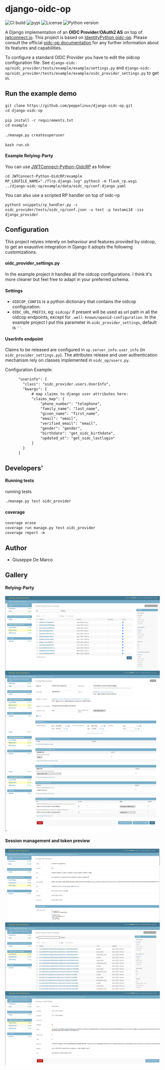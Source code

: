 # django-oidc-op

![CI build](https://github.com/peppelinux/django-oidc-op/workflows/django-oidc-op/badge.svg)
![pypi](https://img.shields.io/pypi/v/oidc_provider.svg)
![License](https://img.shields.io/badge/license-Apache%202-blue.svg)
![Python version](https://img.shields.io/badge/python-3.7%20%7C%203.8%20%7C%203.9-blue.svg)

A Django implementation of an **OIDC Provider**/**OAuth2 AS** on top of [jwtconnect.io](https://jwtconnect.io/).
This project is based on [IdentityPython oidc-op](https://github.com/IdentityPython/oidc-op).
Please consult the official [oidc-op documentation](https://oidcop.readthedocs.io/en/latest/) for any further information about its features and capabilities.

To configure a standard OIDC Provider you have to edit the oidcop configuration file.
See `django-oidc-op/oidc_provider/tests/example/example/settings.py` and `django-oidc-op/oidc_provider/tests/example/example/oidc_provider_settings.py` to get in.

## Run the example demo
````
git clone https://github.com/peppelinux/django-oidc-op.git
cd django-oidc-op

pip install -r requirements.txt
cd example

./manage.py createsuperuser

bash run.sh
````

#### Example Relying-Party

You can use [JWTConnect-Python-OidcRP](https://github.com/openid/JWTConnect-Python-OidcRP) as follow:
```
cd JWTConnect-Python-OidcRP/example
RP_LOGFILE_NAME="./flrp.django.log" python3 -m flask_rp.wsgi ../django-oidc-op/example/data/oidc_rp/conf.django.yaml
```

You can also use a scripted RP handler on top of oidc-rp
````
python3 snippets/rp_handler.py -c oidc_provider/tests/oidc_rp/conf.json -u test -p testami18 -iss django_provider
````

## Configuration

This project relyies interely on behaviour and features provided by oidcop, to get an exaustive integration in Django it
adopts the following customizations.

#### oidc_provider_settings.py

In the example project it handles all the oidcop configurations.
I think it's more cleaner but feel free to adapt in your preferred schema.

#### Settings

- `OIDCOP_CONFIG` is a python dictionary that contains the oidcop configuration.
- `OIDC_URL_PREFIX`, eg: `oidcop/` if present will be used as url path in all the oidcop endpoints, except for `.well-known/openid-configuration`. In the example project I put this parameter in `oidc_provider_settings`, default is `''`.


#### UserInfo endpoint

Claims to be released are configured in `op.server_info.user_info` (in `oidc_provider_settings.py`).
The attributes release and user authentication mechanism rely on classes implemented in `oidc_op/users.py`.

Configuration Example:

````
      "userinfo": {
        "class": "oidc_provider.users.UserInfo",
        "kwargs": {
            # map claims to django user attributes here:
            "claims_map": {
                "phone_number": "telephone",
                "family_name": "last_name",
                "given_name": "first_name",
                "email": "email",
                "verified_email": "email",
                "gender": "gender",
                "birthdate": "get_oidc_birthdate",
                "updated_at": "get_oidc_lastlogin"
            }
        }
      }
````

## Developers'

#### Running tests

running tests
````
./manage.py test oidc_provider
````

#### coverage
````
coverage erase
coverage run manage.py test oidc_provider
coverage report -m
````

## Author

- Giuseppe De Marco


## Gallery

#### Relying-Party
![Alt text](images/rp2.png)
![Alt text](images/rp_detail.png)

#### Session management and token preview
![Alt text](images/session_detail.png)
![Alt text](images/issued_token_list.png)
![Alt text](images/issued_token_detail.png)
